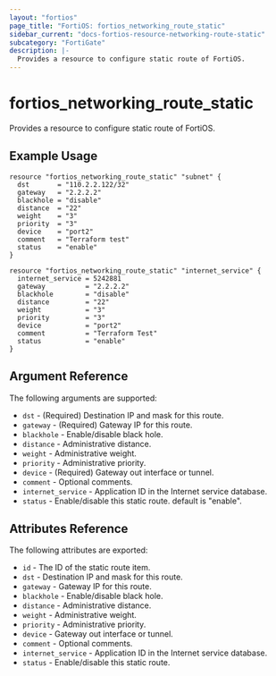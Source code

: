 ```yaml
---
layout: "fortios"
page_title: "FortiOS: fortios_networking_route_static"
sidebar_current: "docs-fortios-resource-networking-route-static"
subcategory: "FortiGate"
description: |-
  Provides a resource to configure static route of FortiOS.
---
```


# fortios_networking_route_static
Provides a resource to configure static route of FortiOS.

## Example Usage
```hcl
resource "fortios_networking_route_static" "subnet" {
  dst       = "110.2.2.122/32"
  gateway   = "2.2.2.2"
  blackhole = "disable"
  distance  = "22"
  weight    = "3"
  priority  = "3"
  device    = "port2"
  comment   = "Terraform test"
  status    = "enable"
}

resource "fortios_networking_route_static" "internet_service" {
  internet_service = 5242881
  gateway          = "2.2.2.2"
  blackhole        = "disable"
  distance         = "22"
  weight           = "3"
  priority         = "3"
  device           = "port2"
  comment          = "Terraform Test"
  status           = "enable"
}
```

## Argument Reference
The following arguments are supported:

* `dst` - (Required) Destination IP and mask for this route.
* `gateway` - (Required) Gateway IP for this route.
* `blackhole` - Enable/disable black hole.
* `distance` - Administrative distance.
* `weight` - Administrative weight.
* `priority` - Administrative priority.
* `device` - (Required) Gateway out interface or tunnel.
* `comment` - Optional comments.
* `internet_service` - Application ID in the Internet service database.
* `status` - Enable/disable this static route. default is "enable".

## Attributes Reference
The following attributes are exported:

* `id` - The ID of the static route item.
* `dst` - Destination IP and mask for this route.
* `gateway` - Gateway IP for this route.
* `blackhole` - Enable/disable black hole.
* `distance` - Administrative distance.
* `weight` - Administrative weight.
* `priority` - Administrative priority.
* `device` - Gateway out interface or tunnel.
* `comment` - Optional comments.
* `internet_service` - Application ID in the Internet service database.
* `status` - Enable/disable this static route.
